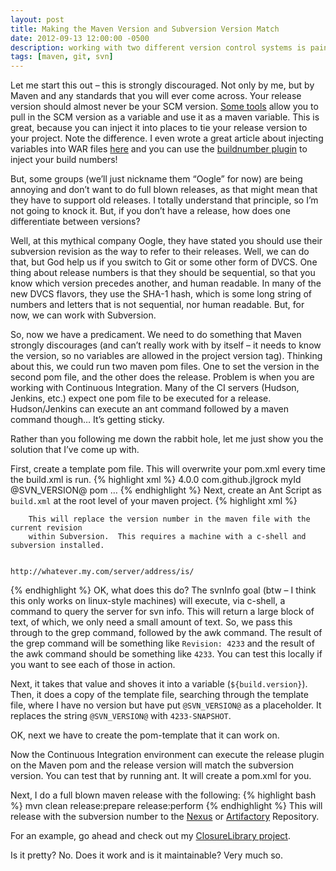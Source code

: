 ```yaml
---
layout: post
title: Making the Maven Version and Subversion Version Match
date: 2012-09-13 12:00:00 -0500
description: working with two different version control systems is painful.  Here's a way to do it, if you have to.
tags: [maven, git, svn]
---
```


Let me start this out – this is strongly discouraged. Not only by me, but by Maven and any standards that you will ever come across. Your release version should almost never be your SCM version. <a href="”">Some tools</a> allow you to pull in the SCM version as a variable and use it as a maven variable. This is great, because you can inject it into places to tie your release version to your project. Note the difference. I even wrote a great article about injecting variables into WAR files <a href="http://jlgrock.xtreemhost.com/?p=15">here</a> and you can use the [buildnumber plugin](https://www.mojohaus.org/buildnumber-maven-plugin/) to inject your build numbers!

But, some groups (we’ll just nickname them “Oogle” for now) are being annoying and don’t want to do full blown releases, as that might mean that they have to support old releases. I totally understand that principle, so I’m not going to knock it. But, if you don’t have a release, how does one differentiate between versions?

Well, at this mythical company Oogle, they have stated you should use their subversion revision as the way to refer to their releases. Well, we can do that, but God help us if you switch to Git or some other form of DVCS. One thing about release numbers is that they should be sequential, so that you know which version precedes another, and human readable. In many of the new DVCS flavors, they use the SHA-1 hash, which is some long string of numbers and letters that is not sequential, nor human readable. But, for now, we can work with Subversion.<!--more-->

So, now we have a predicament. We need to do something that Maven strongly discourages (and can’t really work with by itself – it needs to know the version, so no variables are allowed in the project version tag). Thinking about this, we could run two maven pom files. One to set the version in the second pom file, and the other does the release. Problem is when you are working with Continuous Integration. Many of the CI servers (Hudson, Jenkins, etc.) expect one pom file to be executed for a release. Hudson/Jenkins can execute an ant command followed by a maven command though… It’s getting sticky.

Rather than you following me down the rabbit hole, let me just show you the solution that I’ve come up with.

First, create a template pom file. This will overwrite your pom.xml every time the build.xml is run.
{% highlight xml %}
<project xmlns="http://maven.apache.org/POM/4.0.0" xmlns:xsi="http://www.w3.org/2001/XMLSchema-instance"
	xsi:schemaLocation="http://maven.apache.org/POM/4.0.0 http://maven.apache.org/xsd/maven-4.0.0.xsd">
	<modelVersion>4.0.0</modelVersion>
	<groupId>com.github.jlgrock</groupId>
	<artifactId>myId</artifactId>
	<version>@SVN_VERSION@</version>
	<packaging>pom</packaging>
…
{% endhighlight %}
Next, create an Ant Script as `build.xml` at the root level of your maven project.
{% highlight xml %}

	
    	This will replace the version number in the maven file with the current revision 
		within Subversion.  This requires a machine with a c-shell and subversion installed.
    

	http://whatever.my.com/server/address/is/

	
		
			
				
			
		
	

	
		
			
			
		
	


{% endhighlight %}
OK, what does this do? The svnInfo goal (btw – I think this only works on linux-style machines) will execute, via c-shell, a command to query the server for svn info. This will return a large block of text, of which, we only need a small amount of text. So, we pass this through to the grep command, followed by the awk command. The result of the grep command will be something like `Revision: 4233` and the result of the awk command should be something like `4233`. You can test this locally if you want to see each of those in action.

Next, it takes that value and shoves it into a variable (`${build.version}`). Then, it does a copy of the template file, searching through the template file, where I have no version but have put `@SVN_VERSION@` as a placeholder. It replaces the string `@SVN_VERSION@` with `4233-SNAPSHOT`.

OK, next we have to create the pom-template that it can work on.

Now the Continuous Integration environment can execute the release plugin on the Maven pom and the release version will match the subversion version. You can test that by running ant. It will create a pom.xml for you.

Next, I do a full blown maven release with the following:
{% highlight bash %}
mvn clean release:prepare release:perform
{% endhighlight %}
This will release with the subversion number to the [Nexus](http://www.sonatype.org/nexus/) or [Artifactory](http://www.jfrog.com/home/v_artifactory_opensource_overview) Repository.

For an example, go ahead and check out my [ClosureLibrary project](https://github.com/jlgrock/ClosureLibrary).

Is it pretty? No. Does it work and is it maintainable? Very much so.